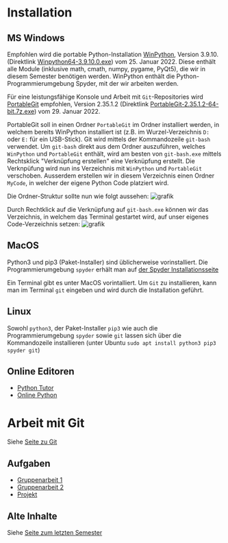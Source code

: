 # Installation

## MS Windows

Empfohlen wird die portable Python-Installation [WinPython](https://github.com/winpython/winpython), Version 3.9.10. (Direktlink [Winpython64-3.9.10.0.exe](https://github.com/winpython/winpython/releases/download/4.6.20220116/Winpython64-3.9.10.0.exe)) vom 25. Januar 2022. Diese enthält alle Module (inklusive math, cmath, numpy, pygame, PyQt5), die wir in diesem Semester benötigen werden. WinPython enthält die Python-Programmierumgebung Spyder, mit der wir arbeiten werden.

Für eine leistungsfähige Konsole und Arbeit mit `Git`-Repositories wird [PortableGit](https://github.com/git-for-windows/git) empfohlen, Version 2.35.1.2 (Direktlink [PortableGit-2.35.1.2-64-bit.7z.exe](https://github.com/git-for-windows/git/releases/download/v2.35.1.windows.2/PortableGit-2.35.1.2-64-bit.7z.exe)) vom 29. Januar 2022. 

PortableGit soll in einen Ordner `PortableGit` im Ordner installiert werden, in welchem bereits WinPython installiert ist (z.B. im Wurzel-Verzeichnis `D:` oder `E:` für ein USB-Stick). Git wird mittels der
Kommandozeile `git-bash` verwendet. Um `git-bash` direkt aus dem Ordner auszuführen, welches `WinPython` und `PortableGit` enthält, wird am besten von `git-bash.exe` mittels Rechtsklick "Verknüpfung erstellen" eine Verknüpfung erstellt. Die Verknpüfung wird nun ins Verzeichnis mit `WinPython` und `PortableGit` verschoben. Ausserdem erstellen wir in diesem Verzeichnis einen Ordner `MyCode`, in welcher der eigene Python Code platziert wird.

Die Ordner-Struktur sollte nun wie folgt aussehen:
![grafik](https://user-images.githubusercontent.com/40485433/131446510-0f393315-001b-4161-b1a6-75ff74f86606.png)

Durch Rechtklick auf die Verknüpfung auf `git-bash.exe` können wir das Verzeichnis, in welchem das Terminal gestartet wird, auf unser eigenes Code-Verzeichnis setzen:
![grafik](https://user-images.githubusercontent.com/40485433/131446801-2b9c42b5-4374-43c9-8c7e-01e20851b617.png)

## MacOS

Python3 und pip3 (Paket-Installer) sind üblicherweise vorinstalliert. Die Programmierumgebung `spyder` erhält man auf [der Spyder Installationsseite](https://docs.spyder-ide.org/current/installation.html)

Ein Terminal gibt es unter MacOS vorintalliert. Um `Git` zu installieren, kann man im Terminal `git` eingeben und wird durch die Installation geführt.

## Linux

Sowohl `python3`, der Paket-Installer `pip3` wie auch die Programmierumgebung `spyder` sowie `git` lassen sich über die Kommandozeile installieren (unter Ubuntu `sudo apt install python3 pip3 spyder git`)

## Online Editoren

- [Python Tutor](https://pythontutor.com/)
- [Online Python](https://www.online-python.com/)

# Arbeit mit Git

Siehe [Seite zu Git](GIT.md)

## Aufgaben
- [Gruppenarbeit 1](https://classroom.github.com/a/GqBAB_UJ)
- [Gruppenarbeit 2](https://classroom.github.com/a/p_UwpFXa)
- [Projekt](https://classroom.github.com/a/mnFFSRU7)

## Alte Inhalte

Siehe [Seite zum letzten Semester](OLD.md)

